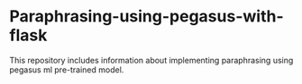 # Paraphrasing-using-pegasus-with-flask
This repository includes information about implementing paraphrasing using pegasus ml pre-trained model.
